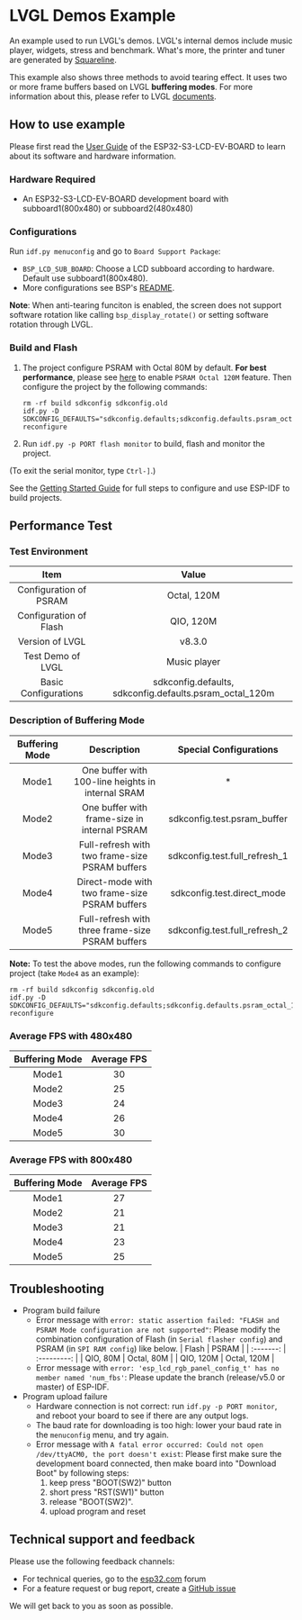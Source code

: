 # LVGL Demos Example

An example used to run LVGL's demos. LVGL's internal demos include music player, widgets, stress and benchmark. What's more, the printer and tuner are generated by [Squareline](https://squareline.io/).

This example also shows three methods to avoid tearing effect. It uses two or more frame buffers based on LVGL **buffering modes**. For more information about this, please refer to LVGL [documents](https://docs.lvgl.io/master/porting/display.html?#buffering-modes).

## How to use example

Please first read the [User Guide](https://docs.espressif.com/projects/espressif-esp-dev-kits/en/latest/esp32s3/esp32-s3-lcd-ev-board/user_guide.html#esp32-s3-lcd-ev-board) of the ESP32-S3-LCD-EV-BOARD to learn about its software and hardware information.

### Hardware Required

* An ESP32-S3-LCD-EV-BOARD development board with subboard1(800x480) or subboard2(480x480)

### Configurations

Run `idf.py menuconfig` and go to `Board Support Package`:
* `BSP_LCD_SUB_BOARD`: Choose a LCD subboard according to hardware. Default use subboard1(800x480).
* More configurations see BSP's [README](https://github.com/espressif/esp-bsp/tree/master/esp32_s3_lcd_ev_board#bsp-esp32-s3-lcd-ev-board).

**Note**: When anti-tearing funciton is enabled, the screen does not support software rotation like calling `bsp_display_rotate()` or setting software rotation through LVGL.

### Build and Flash

1. The project configure PSRAM with Octal 80M by default. **For best performance**, please see [here](../../factory/README.md#idf-patch) to enable `PSRAM Octal 120M` feature. Then configure the project by the following commands:
    ```
    rm -rf build sdkconfig sdkconfig.old
    idf.py -D SDKCONFIG_DEFAULTS="sdkconfig.defaults;sdkconfig.defaults.psram_octal_120m" reconfigure
    ```
2. Run `idf.py -p PORT flash monitor` to build, flash and monitor the project.

(To exit the serial monitor, type ``Ctrl-]``.)

See the [Getting Started Guide](https://docs.espressif.com/projects/esp-idf/en/latest/get-started/index.html) for full steps to configure and use ESP-IDF to build projects.

## Performance Test

### Test Environment

|          Item          |                          Value                          |
| :--------------------: | :-----------------------------------------------------: |
| Configuration of PSRAM |                       Octal, 120M                       |
| Configuration of Flash |                        QIO, 120M                        |
|    Version of LVGL     |                         v8.3.0                          |
|   Test Demo of LVGL    |                      Music player                       |
|  Basic Configurations  | sdkconfig.defaults, sdkconfig.defaults.psram_octal_120m |

### Description of Buffering Mode

| Buffering Mode |                    Description                    |    Special Configurations     |
| :------------: | :-----------------------------------------------: | :---------------------------: |
|     Mode1      | One buffer with 100-line heights in internal SRAM |               *               |
|     Mode2      |   One buffer with frame-size in internal PSRAM    |  sdkconfig.test.psram_buffer  |
|     Mode3      |  Full-refresh with two frame-size PSRAM buffers   | sdkconfig.test.full_refresh_1 |
|     Mode4      |   Direct-mode with two frame-size PSRAM buffers   |  sdkconfig.test.direct_mode   |
|     Mode5      | Full-refresh with three frame-size PSRAM buffers  | sdkconfig.test.full_refresh_2 |

**Note:** To test the above modes, run the following commands to configure project (take `Mode4` as an example):
```
rm -rf build sdkconfig sdkconfig.old
idf.py -D SDKCONFIG_DEFAULTS="sdkconfig.defaults;sdkconfig.defaults.psram_octal_120m;sdkconfig.test.direct_mode" reconfigure
```

### Average FPS with 480x480

| Buffering Mode | Average FPS |
| :------------: | :---------: |
|     Mode1      |     30      |
|     Mode2      |     25      |
|     Mode3      |     24      |
|     Mode4      |     26      |
|     Mode5      |     30      |

### Average FPS with 800x480

| Buffering Mode | Average FPS |
| :------------: | :---------: |
|     Mode1      |     27      |
|     Mode2      |     21      |
|     Mode3      |     21      |
|     Mode4      |     23      |
|     Mode5      |     25      |

## Troubleshooting

* Program build failure
    * Error message with `error: static assertion failed: "FLASH and PSRAM Mode configuration are not supported"`: Please modify the combination configuration of Flash (in `Serial flasher config`) and PSRAM (in `SPI RAM config`) like below.
        |   Flash   |    PSRAM    |
        | :-------: | :---------: |
        | QIO, 80M  | Octal, 80M  |
        | QIO, 120M | Octal, 120M |
    * Error message with `error: 'esp_lcd_rgb_panel_config_t' has no member named 'num_fbs'`: Please update the branch (release/v5.0 or master) of ESP-IDF.
* Program upload failure
    * Hardware connection is not correct: run `idf.py -p PORT monitor`, and reboot your board to see if there are any output logs.
    * The baud rate for downloading is too high: lower your baud rate in the `menuconfig` menu, and try again.
    * Error message with `A fatal error occurred: Could not open /dev/ttyACM0, the port doesn't exist`: Please first make sure the development board connected, then make board into "Download Boot" by following steps:
        1. keep press "BOOT(SW2)" button
        2. short press "RST(SW1)" button
        3. release "BOOT(SW2)".
        4. upload program and reset

## Technical support and feedback

Please use the following feedback channels:

* For technical queries, go to the [esp32.com](https://esp32.com/) forum
* For a feature request or bug report, create a [GitHub issue](https://github.com/espressif/esp-dev-kits/issues)

We will get back to you as soon as possible.
